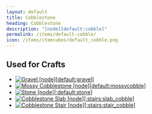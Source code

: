 ```yaml
---
layout: default
title: Cobblestone
heading: Cobblestone
description: "[node][default:cobble]"
permalink: /items/default-cobble/
icon: /items/itemcubes/default_cobble.png
---
```



## Used for Crafts

<ul class="list-items">
    <li><a href="{{site.baseurl}}/items/default-gravel/"><img src="{{site.baseurl}}/assets/img/items/itemcubes/default_gravel.png" data-toggle="tooltip" title="Gravel [node][default:gravel]"></a></li>
    <li><a href="{{site.baseurl}}/items/default-mossycobble/"><img src="{{site.baseurl}}/assets/img/items/itemcubes/default_mossycobble.png" data-toggle="tooltip" title="Mossy Cobblestone [node][default:mossycobble]"></a></li>
    <li><a href="{{site.baseurl}}/items/default-stone/"><img src="{{site.baseurl}}/assets/img/items/textures/default_stone.png" data-toggle="tooltip" title="Stone [node][:default:stone]"></a></li>
    <li><a href="{{site.baseurl}}/items/stairs-slab-cobble/"><img src="{{site.baseurl}}/assets/img/items/textures/default_cobble.png" data-toggle="tooltip" title="Cobblestone Slab [node][:stairs:slab_cobble]"></a></li>
    <li><a href="{{site.baseurl}}/items/stairs-stair-cobble/"><img src="{{site.baseurl}}/assets/img/items/textures/default_cobble.png" data-toggle="tooltip" title="Cobblestone Stair [node][:stairs:stair_cobble]"></a></li>
</ul>